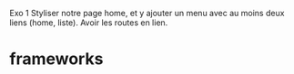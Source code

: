 Exo 1
Styliser notre page home, et y ajouter un menu avec au moins deux liens (home, liste).
Avoir les routes en lien.
# frameworks
